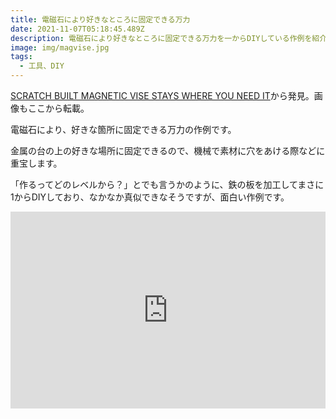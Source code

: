 ```yaml
---
title: 電磁石により好きなところに固定できる万力
date: 2021-11-07T05:18:45.489Z
description: 電磁石により好きなところに固定できる万力を一からDIYしている作例を紹介します。
image: img/magvise.jpg
tags:
  - 工具、DIY
---
```

[SCRATCH BUILT MAGNETIC VISE STAYS WHERE YOU NEED IT](https://hackaday.com/2020/05/01/scratch-built-magnetic-vise-stays-where-you-need-it/)から発見。画像もここから転載。

電磁石により、好きな箇所に固定できる万力の作例です。

金属の台の上の好きな場所に固定できるので、機械で素材に穴をあける際などに重宝します。

「作るってどのレベルから？」とでも言うかのように、鉄の板を加工してまさに1からDIYしており、なかなか真似できなそうですが、面白い作例です。

<iframe width="100%" height="315" src="https://www.youtube.com/embed/bM2n6kmhv60" title="YouTube video player" frameborder="0" allow="accelerometer; autoplay; clipboard-write; encrypted-media; gyroscope; picture-in-picture" allowfullscreen></iframe>